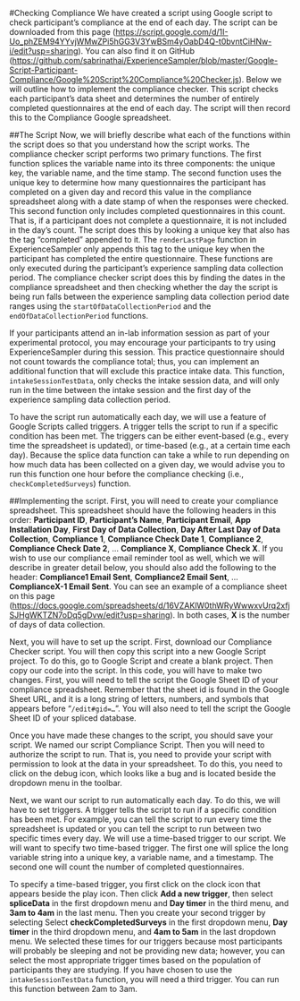 #Checking Compliance
We have created a script using Google script to check participant’s compliance at the end of each day. The script can be downloaded 
from this page (https://script.google.com/d/1I-Uo_phZEM94YYvjWMwZPi5hGG3V3YwBSm4yOabD4Q-t0bvntCiHNw-i/edit?usp=sharing). You can also find it on GitHub (https://github.com/sabrinathai/ExperienceSampler/blob/master/Google-Script-Participant-Compliance/Google%20Script%20Compliance%20Checker.js). Below 
we will outline how to implement the compliance checker. This script checks each participant’s data sheet and determines the number of 
entirely completed questionnaires at the end of each day. The script will then record this to the Compliance Google spreadsheet. 

##The Script
Now, we will briefly describe what each of the functions within the script does so that you understand how the script works. The 
compliance checker script performs two primary functions. 
The first function splices the variable name into its three components: 
the unique key, the variable name, and the time stamp. 
The second function uses the unique key to determine how many questionnaires 
the participant has completed on a given day and record this value in the compliance spreadsheet along with a date stamp of when the 
responses were checked. This second function only includes completed questionnaires in this count. That is, if a participant does not 
complete a questionnaire, it is not included in the day’s count. The script does this by looking a unique key that also has the tag 
“completed” appended to it. The `renderLastPage` function in ExperienceSampler only appends this tag to the unique key when the 
participant has completed the entire questionnaire. These functions are only executed during the participant’s experience 
sampling data collection period. The compliance checker script does this by finding the dates in the compliance spreadsheet and then 
checking whether the day the script is being run falls between the experience sampling data collection period date ranges using the 
`startOfDataCollectionPeriod` and the `endOfDataCollectionPeriod` functions. 

If your participants attend an in-lab information session as part of your experimental protocol, you may encourage your participants 
to try using ExperienceSampler during this session. This practice questionnaire should not count towards the compliance total; thus, 
you can implement an additional function that will exclude this practice intake data. This function, `intakeSessionTestData`, only checks 
the intake session data, and will only run in the time between the intake session and the first day of the experience sampling data 
collection period. 

To have the script run automatically each day, we will use a feature of Google Scripts called triggers. A trigger tells the script to 
run if a specific condition has been met. The triggers can be either event-based (e.g., every time the spreadsheet is updated), or 
time-based (e.g., at a certain time each day). Because the splice data function can take a while to run depending on how much data 
has been collected on a given day, we would advise you to run this function one hour before the compliance checking 
(i.e., `checkCompletedSurveys`) function. 

##Implementing the script. 
First, you will need to create your compliance spreadsheet. This spreadsheet should have the following headers in this order: 
**Participant ID**, **Participant’s Name**, **Participant Email**, **App Installation Day**, **First Day of Data Collection**, 
**Day After Last Day of Data Collection**, **Compliance 1**, **Compliance Check Date 1**, **Compliance 2**, **Compliance Check Date 2**, 
… **Compliance X**, **Compliance Check X**. If you wish to use our compliance email reminder tool as well, which we will describe in 
greater detail below, you should also add the following to the header: 
**Compliance1 Email Sent**, **Compliance2 Email Sent**, … **ComplianceX-1 Email Sent**. 
You can see an example of a compliance sheet on this page (https://docs.google.com/spreadsheets/d/16VZAKlW0thWRyWwwxvUrq2xfjSJHgWKTZN7oDq5gDvw/edit?usp=sharing). 
In both cases, **X** is the number of days of data collection. 

Next, you will have to set up the script. First, download our Compliance Checker script. You will then copy this script into a new 
Google Script project. To do this, go to Google Script and create a blank project. Then copy our code into the script.  In this code, 
you will have to make two changes. First, you will need to tell the script the Google Sheet ID of your compliance spreadsheet. Remember 
that the sheet id is found in the Google Sheet URL, and it is a long string of letters, numbers, and symbols that appears before 
“`/edit#gid=…`”. You will also need to tell the script the Google Sheet ID of your spliced database. 

Once you have made these changes to the script, you should save your script. We named our script Compliance Script. Then you will 
need to authorize the script to run. That is, you need to provide your script with permission to look at the data in your spreadsheet. 
To do this, you need to click on the debug icon, which looks like a bug and is located beside the dropdown menu in the toolbar. 

Next, we want our script to run automatically each day. To do this, we will have to set triggers. A trigger tells the script to run if a 
specific condition has been met. For example, you can tell the script to run every time the spreadsheet is updated or you can tell 
the script to run between two specific times every day. We will use a time-based trigger to our script. We will want to specify two 
time-based trigger. The first one will splice the long variable string into a unique key, a variable name, and a timestamp. The second 
one will count the number of completed questionnaires. 

To specify a time-based trigger, you first click on the clock icon that appears 
beside the play icon. Then click **Add a new trigger**, then select **spliceData** in the first dropdown menu and **Day timer** in the 
third menu, and **3am to 4am** in the last menu. Then you create your second trigger by selecting Select **checkCompletedSurveys** in the 
first dropdown menu, **Day timer** in the third dropdown menu, and **4am to 5am** in the last dropdown menu. We selected these times 
for our triggers because most participants will probably be sleeping and not be providing new data; however, you can select the 
most appropriate trigger times based on the population of participants they are studying. If you have chosen to use the 
`intakeSessionTestData` function, you will need a third trigger. You can run this function between 2am to 3am. 

